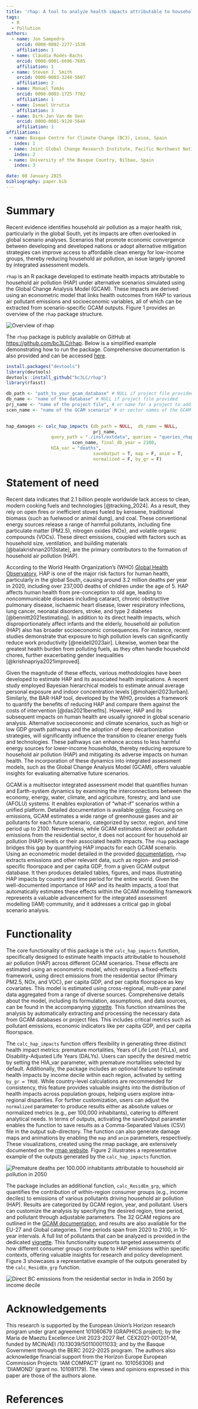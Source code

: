 ```yaml
---
title: 'rhap: A tool to analyze health impacts attributable to household air pollution'
tags:
  - R
  - Pollution
authors:
  - name: Jon Sampedro
    orcid: 0000-0002-2277-1530
    affiliation: 1
  - name: Clàudia Rodés-Bachs
    orcid: 0000-0001-6696-7685
    affiliation: 1
  - name: Steven J. Smith
    orcid: 0000-0003-3248-5607
    affiliation: 2
  - name: Manuel Tomás
    orcid: 0000-0003-1725-7702
    affiliation: 1
  - name: Ismael Urrutia
    affiliation: 3
  - name: Dirk-Jan Van de Ven
    orcid: 0000-0001-9120-564X
    affiliation: 1
affiliations:
 - name: Basque Centre for Climate Change (BC3), Leioa, Spain
   index: 1
 - name: Joint Global Change Research Institute, Pacific Northwest National Laboratory, College Park, MD, USA
   index: 2
 - name: University of the Basque Country, Bilbao, Spain
   index: 3

date: 08 January 2025
bibliography: paper.bib
---
```

# Summary
Recent evidence identifies household air pollution as a major health risk, particularly in the global South, yet its impacts are often overlooked in global scenario analyses.
Scenarios that promote economic convergence between developing and developed nations or adopt alternative mitigation strategies can improve access to affordable clean energy for low-income groups, 
thereby reducing household air pollution, an issue largely ignored by integrated assessment models.

`rhap` is an R package developed to estimate health impacts attributable to household air pollution (HAP) under alternative scenarios simulated using the Global Change Analysis Model (GCAM). 
These impacts are derived using an econometric model that links health outcomes from HAP to various air pollutant emissions and socioeconomic variables, all of which can be extracted from scenario-specific GCAM outputs. 
Figure 1 provides an overview of the `rhap` package structure.

![Overview of `rhap`](figure_rhap.png)

The `rhap` package is publicly available on GitHub at https://github.com/bc3LC/rhap. Below is a simplified example demonstrating how to run the package. 
Comprehensive documentation is also provided and can be accessed [here](https://bc3lc.github.io/rhap/index.html).

```r
install.packages("devtools")
library(devtools)
devtools::install_github("bc3LC/rhap")
library(rfasst)

db_path <- "path_to_your_gcam_database" # NULL if project file provided
db_name <- "name of the database" # NULL if project file provided
prj_name <- "name of the project file", # or name for a project to add extracted results to
scen_name <- "name of the GCAM scenario" # or vector names of the GCAM scenarios to be processed

 
hap_damages <- calc_hap_impacts (db_path = NULL,  db_name = NULL, 
                                 prj_name,
				 query_path = "./inst/extdata", queries = "queries_rhap.xml",
               			 scen_name, final_db_year = 2100,
				 HIA_var = "deaths",
                                 saveOutput = T, map = F, anim = T,
                                 normalized = F, by_gr = F) 


```


# Statement of need

Recent data indicates that 2.1 billion people worldwide lack access to clean, modern cooking fuels and technologies [@tracking_2024]. 
As a result, they rely on open fires or inefficient stoves fueled by kerosene, traditional biomass (such as fuelwood or animal dung), and coal. 
These conventional energy sources release a range of harmful pollutants, including fine particulate matter (PM2.5), nitrogen oxides (NOx), and volatile organic compounds (VOCs). 
These direct emissions, coupled with factors such as household size, ventilation, and building materials [@balakrishnan2013state], are the primary contributors to the formation of household air pollution (HAP).

According to the World Health Organization’s (WHO) [Global Health Observatory]( https://www.who.int/data/gho/data/indicators/indicator-details/GHO/household-air-pollution-attributable-deaths), 
HAP is one of the major risk factors for human health, particularly in the global South, causing around 3.2 million deaths per year in 2020, including over 237,000 deaths of children under the age of 5. 
HAP affects human health from pre-conception to old age, leading to noncommunicable diseases including cataract, chronic obstructive pulmonary disease, ischaemic heart disease, lower respiratory infections, lung cancer, neonatal disorders, stroke, and type 2 diabetes [@bennitt2021estimating]. 
In addition to its direct health impacts, which disproportionately affect infants and the elderly, household air pollution (HAP) also has broader socioeconomic consequences.
For instance, recent studies demonstrate that exposure to high pollution levels can significantly reduce work productivity [@neidell2023air]. 
Likewise, women bear the greatest health burden from polluting fuels, as they often handle household chores, further exacerbating gender inequalities [@krishnapriya2021improved]. 

Given the magnitude of these effects, various methodologies have been developed to estimate HAP and its associated health implications.
A recent study employed Bayesian hierarchical models to estimate annual average personal exposure and indoor concentration levels [@mohajeri2023urban]. 
Similarly, the BAR-HAP tool, developed by the WHO, provides a framework to quantify the benefits of reducing HAP and compare them against the costs of intervention [@das2021benefits]. 
However, HAP and its subsequent impacts on human health are usually ignored in global scenario analysis. 
Alternative socioeconomic and climate scenarios, such as high or low GDP growth pathways and the adoption of deep decarbonization strategies, will significantly influence the transition to cleaner energy fuels and technologies.
These pathways can enhance access to less harmful energy sources for lower-income households, thereby reducing exposure to household air pollution (HAP) and mitigating its adverse impacts on human health.
The incorporation of these dynamics into integrated assessment models, such as the Global Change Analysis Model (GCAM), offers valuable insights for evaluating alternative future scenarios.

GCAM is a multisector integrated assessment model that quantifies human and Earth-system dynamics by examining the interconnections between the economy, energy, water, climate, and agriculture, forestry, and land use (AFOLU) systems. 
It enables exploration of “what-if” scenarios within a unified platform. Detailed documentation is available [online](https://github.com/JGCRI/gcam-doc). 
Focusing on emissions, GCAM estimates a wide range of greenhouse gases and air pollutants for each future scenario, categorized by sector, region, and time period up to 2100. 
Nevertheless, while GCAM estimates direct air pollutant emissions from the residential sector, it does not account for household air pollution (HAP) levels or their associated health impacts. 
The `rhap` package bridges this gap by quantifying HAP impacts for each GCAM scenario. 
Using an econometric model detailed in the provided [documentation]( https://bc3lc.github.io/rhap/articles/fit_model.html), `rhap` extracts emissions and other relevant data, such as region- and period-specific floorspace and per capita GDP, from a given GCAM output database. 
It then produces detailed tables, figures, and maps illustrating HAP impacts by country and time period for the entire world. 
Given the well-documented importance of HAP and its health impacts, a tool that automatically estimates these effects within the GCAM modelling framework represents a valuable advancement for the integrated assessment modelling (IAM) community, 
and it addresses a critical gap in global scenario analysis.



# Functionality
The core functionality of this package is the `calc_hap_impacts` function, specifically designed to estimate health impacts attributable to household air pollution (HAP) across different GCAM scenarios. 
These effects are estimated using an econometric model, which employs a fixed-effects framework, using direct emissions from the residential sector (Primary PM2.5, NOx, and VOC), per capita GDP, and per capita floorspace as key covariates. 
This model is estimated using cross-regional, multi-year panel data aggregated from a range of diverse sources. 
Comprehensive details about the model, including its formulation, assumptions, and data sources, can be found in the accompanying [vignette](https://bc3lc.github.io/rhap/articles/fit_model.html). 
This function streamlines the analysis by automatically extracting and processing the necessary data from GCAM databases or project files. 
This includes critical metrics such as pollutant emissions, economic indicators like per capita GDP, and per capita floorspace. 

The `calc_hap_impacts` function offers flexibility in generating three distinct health impact metrics: premature mortalities, Years of Life Lost (YLLs), and Disability-Adjusted Life Years (DALYs). 
Users can specify the desired metric by setting the HIA_var parameter, with premature mortalities selected by default. 
Additionally, the package includes an optional feature to estimate health impacts by income decile within each region, activated by setting `by_gr = TRUE`. 
While country-level calculations are recommended for consistency, this feature provides valuable insights into the distribution of health impacts across population groups, helping users explore intra-regional disparities. 
For further customization, users can adjust the `normalized` parameter to produce results either as absolute values or normalized metrics (e.g., per 100,000 inhabitants), catering to different analytical needs. 
In terms of outputs, activating the saveOutput parameter enables the function to save results as a Comma-Separated Values (CSV) file in the output sub-directory. 
The function can also generate damage maps and animations by enabling the `map` and `anim` parameters, respectively. These visualizations, created using the rmap package, are extensively documented on the [rmap website]( https://jgcri.github.io/rmap/). 
Figure 2 illustrates a representative example of the outputs generated by the `calc_hap_impacts` function.

![Premature deaths per 100.000 inhabitants attributable to household air pollution in 2050](map_base_2050.png)

The package includes an additional function, `calc_ResidEm_grp`, which quantifies the contribution of within-region consumer groups (e.g., income deciles) to emissions of various pollutants driving household air pollution (HAP). 
Results are categorized by GCAM region, year, and pollutant. Users can customize the analysis by specifying the desired region, time period, and pollutant through adjustable parameters. 
The 32 GCAM regions are outlined in the [GCAM documentation]( https://github.com/JGCRI/gcam-doc), and results are also available for the EU-27 and Global categories. 
Time periods span from 2020 to 2100, in 10-year intervals. A full list of pollutants that can be analyzed is provided in the dedicated [vignette](https://bc3lc.github.io/rhap/articles/ResidEm_grp.html). 
This functionality supports targeted assessments of how different consumer groups contribute to HAP emissions within specific contexts, offering valuable insights for research and policy development. 
Figure 3 showcases a representative example of the outputs generated by the `calc_ResidEm_grp` function.

![Direct BC emissions from the residential sector in India in 2050 by income decile](example_gr.PNG)

# Acknowledgements
This research is supported by the European Union’s Horizon research program under grant agreement 101060679 (GRAPHICS project); 
by the María de Maeztu Excellence Unit 2023-2027 Ref. CEX2021-001201-M, funded by MCIN/AEI /10.13039/501100011033; 
and by the Basque Government through the BERC 2022-2025 program. The authors also acknowledge financial support from the Horizon Europe European Commission Projects ‘IAM COMPACT’ (grant no. 101056306) and ‘DIAMOND’ (grant no. 101081179). 
The views and opinions expressed in this paper are those of the authors alone.

# References
